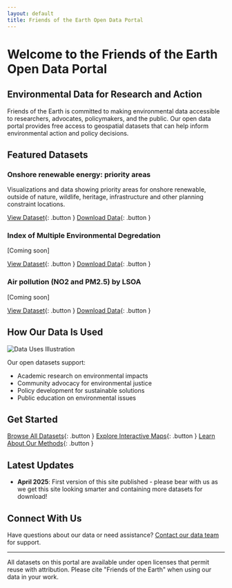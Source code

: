 ```yaml
---
layout: default
title: Friends of the Earth Open Data Portal
---
```


# Welcome to the Friends of the Earth Open Data Portal

## Environmental Data for Research and Action

Friends of the Earth is committed to making environmental data accessible to researchers, advocates, policymakers, and the public. Our open data portal provides free access to geospatial datasets that can help inform environmental action and policy decisions.

## Featured Datasets

### Onshore renewable energy: priority areas
Visualizations and data showing priority areas for onshore renewable, outside of nature, wildlife, heritage, infrastructure and other planning constraint locations.  

[View Dataset](#){: .button }  [Download Data](#){: .button }

### Index of Multiple Environmental Degredation
[Coming soon] 

[View Dataset](#){: .button }  [Download Data](#){: .button }

### Air pollution (NO2 and PM2.5) by LSOA
[Coming soon] 

[View Dataset](#){: .button }  [Download Data](#){: .button }

## How Our Data Is Used

![Data Uses Illustration](/assets/images/data-uses-placeholder.jpg)

Our open datasets support:
- Academic research on environmental impacts
- Community advocacy for environmental justice
- Policy development for sustainable solutions
- Public education on environmental issues

## Get Started

[Browse All Datasets](/datasets){: .button }  [Explore Interactive Maps](/maps){: .button }  [Learn About Our Methods](/methodology){: .button }

## Latest Updates

- **April 2025**: First version of this site published - please bear with us as we get this site looking smarter and containing more datasets for download!

## Connect With Us

Have questions about our data or need assistance? [Contact our data team](mailto:data@foe.co.uk) for support.

---

<div class="footer-note">
All datasets on this portal are available under open licenses that permit reuse with attribution. Please cite "Friends of the Earth" when using our data in your work.
</div>
